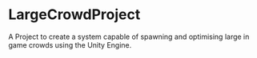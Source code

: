 # LargeCrowdProject
A Project to create a system capable of spawning and optimising large in game crowds using the Unity Engine.
